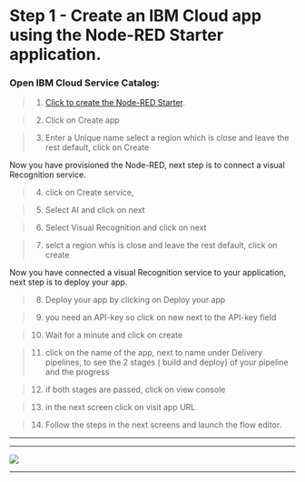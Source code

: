  # Step 1 - Create an IBM Cloud app using the Node-RED Starter application.



### Open IBM Cloud Service Catalog:

> 1. [Click to create the Node-RED Starter](https://cloud.ibm.com/developer/appservice/starter-kits/nodered).

> 2. Click on Create app

> 3. Enter a Unique name select a region which is close and leave the rest default, click on Create

Now you have provisioned the Node-RED, next step is to connect a visual Recognition service.

> 4. click on Create service, 

> 5. Select AI and click on next

> 6. Select Visual Recognition and click on next

> 7. selct a region whis is close and leave the rest default, click on create

Now you have connected a visual Recognition service to your application, next step is to deploy your app.

> 8. Deploy your app by clicking on Deploy your app

> 9. you need an API-key so click on new next to the API-key field

> 10. Wait for a minute and click on create

> 11. click on the name of the app, next to name under Delivery pipelines, to see the 2 stages ( build and deploy) of your pipeline and the progress

> 12. if both stages are passed, click on view console

> 13. in the next screen click on visit app URL

>14. Follow the steps in the next screens and launch the flow editor.


<hr>


<hr>



![](../img/node-red-running-instance.png)

<hr>


